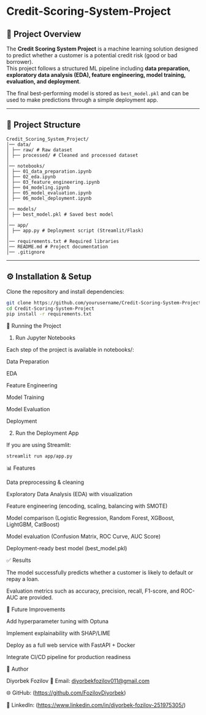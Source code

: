 # Credit-Scoring-System-Project   

## 📌 Project Overview
The **Credit Scoring System Project** is a machine learning solution designed to predict whether a customer is a potential credit risk (good or bad borrower).  
This project follows a structured ML pipeline including **data preparation, exploratory data analysis (EDA), feature engineering, model training, evaluation, and deployment**.  

The final best-performing model is stored as `best_model.pkl` and can be used to make predictions through a simple deployment app.

---

## 📂 Project Structure
```
Credit_Scoring_System_Project/
│── data/
│ ├── raw/ # Raw dataset
│ ├── processed/ # Cleaned and processed dataset
│
│── notebooks/
│ ├── 01_data_preparation.ipynb
│ ├── 02_eda.ipynb
│ ├── 03_feature_engineering.ipynb
│ ├── 04_modeling.ipynb
│ ├── 05_model_evaluation.ipynb
│ ├── 06_model_deployment.ipynb
│
│── models/
│ ├── best_model.pkl # Saved best model
│
│── app/
│ ├── app.py # Deployment script (Streamlit/Flask)
│
│── requirements.txt # Required libraries
│── README.md # Project documentation
│── .gitignore
```

---

## ⚙️ Installation & Setup
Clone the repository and install dependencies:

```bash
git clone https://github.com/yourusername/Credit-Scoring-System-Project.git
cd Credit-Scoring-System-Project
pip install -r requirements.txt
```
🚀 Running the Project
1. Run Jupyter Notebooks

Each step of the project is available in notebooks/:

Data Preparation

EDA

Feature Engineering

Model Training

Model Evaluation

Deployment

2. Run the Deployment App

If you are using Streamlit:
```
streamlit run app/app.py
```
📊 Features

Data preprocessing & cleaning

Exploratory Data Analysis (EDA) with visualization

Feature engineering (encoding, scaling, balancing with SMOTE)

Model comparison (Logistic Regression, Random Forest, XGBoost, LightGBM, CatBoost)

Model evaluation (Confusion Matrix, ROC Curve, AUC Score)

Deployment-ready best model (best_model.pkl)

✅ Results

The model successfully predicts whether a customer is likely to default or repay a loan.

Evaluation metrics such as accuracy, precision, recall, F1-score, and ROC-AUC are provided.

🔮 Future Improvements

Add hyperparameter tuning with Optuna

Implement explainability with SHAP/LIME

Deploy as a full web service with FastAPI + Docker

Integrate CI/CD pipeline for production readiness

👤 Author

Diyorbek Fozilov
📧 Email: diyorbekfozilov011@gmail.com

🌐 GitHub: (https://github.com/FozilovDiyorbek)

💼 LinkedIn: (https://www.linkedin.com/in/diyorbek-fozilov-251975305/)
